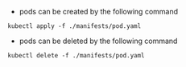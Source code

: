 - pods can be created by the following command

```
kubectl apply -f ./manifests/pod.yaml
```

- pods can be deleted by the following command

```
kubectl delete -f ./manifests/pod.yaml
```
